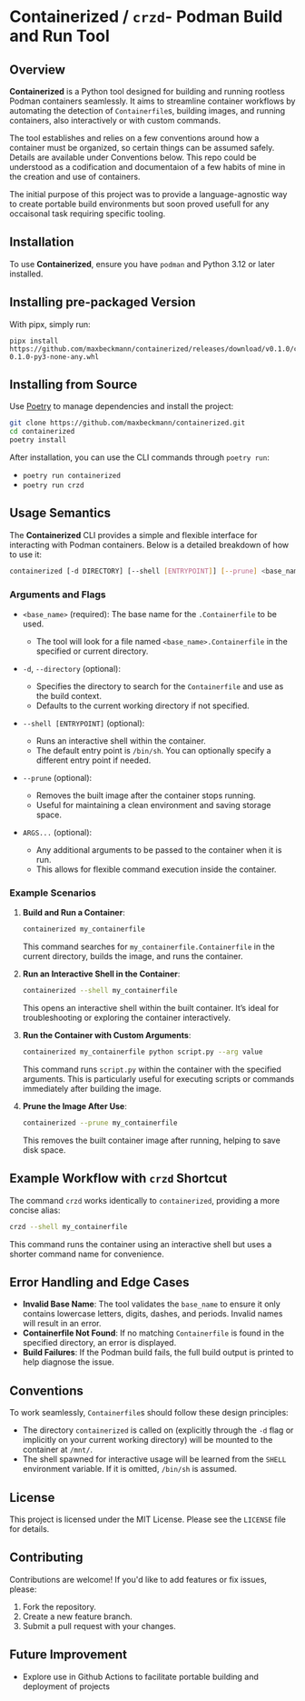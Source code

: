 
# Containerized / `crzd`- Podman Build and Run Tool

## Overview

**Containerized** is a Python tool designed for building and running rootless Podman containers seamlessly. It aims to streamline container workflows by automating the detection of `Containerfile`s, building images, and running containers, also interactively or with custom commands.

The tool establishes and relies on a few conventions around how a container must be organized, so certain things can be assumed safely. Details are available under Conventions below. This repo could be understood as a codification and documentaion of a few habits of mine in the creation and use of containers.   

The initial purpose of this project was to provide a language-agnostic way to create portable build environments but soon proved usefull for any occaisonal task requiring specific tooling. 

## Installation

To use  **Containerized**, ensure you have `podman` and Python 3.12 or later installed. 

## Installing pre-packaged Version

With pipx, simply run:
```
pipx install https://github.com/maxbeckmann/containerized/releases/download/v0.1.0/containerized-0.1.0-py3-none-any.whl
```

## Installing from Source

Use [Poetry](https://python-poetry.org/) to manage dependencies and install the project:

```sh
git clone https://github.com/maxbeckmann/containerized.git
cd containerized
poetry install
```

After installation, you can use the CLI commands through `poetry run`:

- `poetry run containerized`
- `poetry run crzd`

## Usage Semantics

The **Containerized** CLI provides a simple and flexible interface for interacting with Podman containers. Below is a detailed breakdown of how to use it:

```sh
containerized [-d DIRECTORY] [--shell [ENTRYPOINT]] [--prune] <base_name> [ARGS...]
```

### Arguments and Flags

- `<base_name>` (required): The base name for the `.Containerfile` to be used.
  - The tool will look for a file named `<base_name>.Containerfile` in the specified or current directory.
  
- `-d`, `--directory` (optional): 
  - Specifies the directory to search for the `Containerfile` and use as the build context.
  - Defaults to the current working directory if not specified.

- `--shell [ENTRYPOINT]` (optional):
  - Runs an interactive shell within the container.
  - The default entry point is `/bin/sh`. You can optionally specify a different entry point if needed.

- `--prune` (optional):
  - Removes the built image after the container stops running.
  - Useful for maintaining a clean environment and saving storage space.

- `ARGS...` (optional):
  - Any additional arguments to be passed to the container when it is run.
  - This allows for flexible command execution inside the container.

### Example Scenarios

1. **Build and Run a Container**:
   ```sh
   containerized my_containerfile
   ```
   This command searches for `my_containerfile.Containerfile` in the current directory, builds the image, and runs the container.

2. **Run an Interactive Shell in the Container**:
   ```sh
   containerized --shell my_containerfile
   ```
   This opens an interactive shell within the built container. It’s ideal for troubleshooting or exploring the container interactively.

3. **Run the Container with Custom Arguments**:
   ```sh
   containerized my_containerfile python script.py --arg value
   ```
   This command runs `script.py` within the container with the specified arguments. This is particularly useful for executing scripts or commands immediately after building the image.

4. **Prune the Image After Use**:
   ```sh
   containerized --prune my_containerfile
   ```
   This removes the built container image after running, helping to save disk space.

## Example Workflow with `crzd` Shortcut

The command `crzd` works identically to `containerized`, providing a more concise alias:

```sh
crzd --shell my_containerfile
```

This command runs the container using an interactive shell but uses a shorter command name for convenience.

## Error Handling and Edge Cases

- **Invalid Base Name**: The tool validates the `base_name` to ensure it only contains lowercase letters, digits, dashes, and periods. Invalid names will result in an error.
- **Containerfile Not Found**: If no matching `Containerfile` is found in the specified directory, an error is displayed.
- **Build Failures**: If the Podman build fails, the full build output is printed to help diagnose the issue.

## Conventions

To work seamlessly, `Containerfile`s should follow these design principles:
- The directory `containerized` is called on (explicitly through the `-d` flag or implicitly on your current working directory) will be mounted to the container at `/mnt/`. 
- The shell spawned for interactive usage will be learned from the `SHELL` environment variable. If it is omitted, `/bin/sh` is assumed. 

## License

This project is licensed under the MIT License. Please see the `LICENSE` file for details.

## Contributing

Contributions are welcome! If you'd like to add features or fix issues, please:

1. Fork the repository.
2. Create a new feature branch.
3. Submit a pull request with your changes.

## Future Improvement
- Explore use in Github Actions to facilitate portable building and deployment of projects
